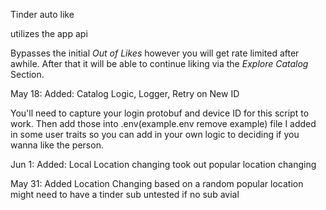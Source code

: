 Tinder auto like

utilizes the app api

Bypasses the initial *Out of Likes* however you will get rate limited after awhile. After that it will be able to continue liking via the *Explore Catalog* Section.

May 18: Added:
        Catalog Logic,
        Logger,
        Retry on New ID 

You'll need to capture your login protobuf and device ID for this script to work. Then add those into .env(example.env remove example) file
I added in some user traits so you can add in your own logic to deciding if you wanna like the person.

Jun 1: Added:
        Local Location changing
        took out popular location changing

May 31: Added
        Location Changing based on a random popular location
        might need to have a tinder sub untested if no sub avial
